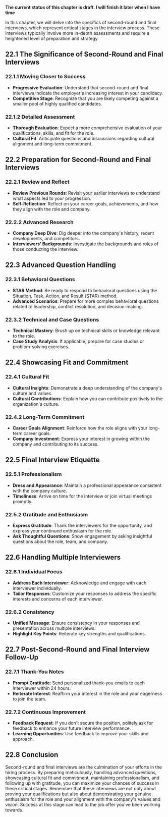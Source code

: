 **The current status of this chapter is draft. I will finish it later when I have time**

In this chapter, we will delve into the specifics of second-round and final interviews, which represent critical stages in the interview process. These interviews typically involve more in-depth assessments and require a heightened level of preparation and strategy.

22.1 **The Significance of Second-Round and Final Interviews**
--------------------------------------------------------------

### 22.1.1 **Moving Closer to Success**

* **Progressive Evaluation**: Understand that second-round and final interviews indicate the employer's increasing interest in your candidacy.
* **Competitive Stage**: Recognize that you are likely competing against a smaller pool of highly qualified candidates.

### 22.1.2 **Detailed Assessment**

* **Thorough Evaluation**: Expect a more comprehensive evaluation of your qualifications, skills, and fit for the role.
* **Cultural Fit**: Anticipate questions and discussions regarding cultural alignment and long-term commitment.

22.2 **Preparation for Second-Round and Final Interviews**
----------------------------------------------------------

### 22.2.1 **Review and Reflect**

* **Review Previous Rounds**: Revisit your earlier interviews to understand what aspects led to your progression.
* **Self-Reflection**: Reflect on your career goals, achievements, and how they align with the role and company.

### 22.2.2 **Advanced Research**

* **Company Deep Dive**: Dig deeper into the company's history, recent developments, and competitors.
* **Interviewers' Backgrounds**: Investigate the backgrounds and roles of those conducting the interview.

22.3 **Advanced Question Handling**
-----------------------------------

### 22.3.1 **Behavioral Questions**

* **STAR Method**: Be ready to respond to behavioral questions using the Situation, Task, Action, and Result (STAR) method.
* **Advanced Scenarios**: Prepare for more complex behavioral questions related to leadership, conflict resolution, and decision-making.

### 22.3.2 **Technical and Case Questions**

* **Technical Mastery**: Brush up on technical skills or knowledge relevant to the role.
* **Case Study Analysis**: If applicable, prepare for case studies or problem-solving exercises.

22.4 **Showcasing Fit and Commitment**
--------------------------------------

### 22.4.1 **Cultural Fit**

* **Cultural Insights**: Demonstrate a deep understanding of the company's culture and values.
* **Cultural Contributions**: Explain how you can contribute positively to the organization's culture.

### 22.4.2 **Long-Term Commitment**

* **Career Goals Alignment**: Reinforce how the role aligns with your long-term career goals.
* **Company Investment**: Express your interest in growing within the company and contributing to its success.

22.5 **Final Interview Etiquette**
----------------------------------

### 22.5.1 **Professionalism**

* **Dress and Appearance**: Maintain a professional appearance consistent with the company culture.
* **Timeliness**: Arrive on time for the interview or join virtual meetings promptly.

### 22.5.2 **Gratitude and Enthusiasm**

* **Express Gratitude**: Thank the interviewers for the opportunity, and express your continued enthusiasm for the role.
* **Ask Thoughtful Questions**: Show engagement by asking insightful questions about the role, team, and company.

22.6 **Handling Multiple Interviewers**
---------------------------------------

### 22.6.1 **Individual Focus**

* **Address Each Interviewer**: Acknowledge and engage with each interviewer individually.
* **Tailor Responses**: Customize your responses to address the specific interests and concerns of each interviewer.

### 22.6.2 **Consistency**

* **Unified Message**: Ensure consistency in your responses and presentation across multiple interviews.
* **Highlight Key Points**: Reiterate key strengths and qualifications.

22.7 **Post-Second-Round and Final Interview Follow-Up**
--------------------------------------------------------

### 22.7.1 **Thank-You Notes**

* **Prompt Gratitude**: Send personalized thank-you emails to each interviewer within 24 hours.
* **Reiterate Interest**: Reaffirm your interest in the role and your eagerness to join the team.

### 22.7.2 **Continuous Improvement**

* **Feedback Request**: If you don't secure the position, politely ask for feedback to enhance your future interview performance.
* **Learning Opportunities**: Use feedback to improve your skills and approach.

22.8 **Conclusion**
-------------------

Second-round and final interviews are the culmination of your efforts in the hiring process. By preparing meticulously, handling advanced questions, showcasing cultural fit and commitment, maintaining professionalism, and following up with gratitude, you can maximize your chances of success in these critical stages. Remember that these interviews are not only about proving your qualifications but also about demonstrating your genuine enthusiasm for the role and your alignment with the company's values and vision. Success at this stage can lead to the job offer you've been working towards.
